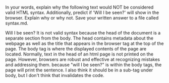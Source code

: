 In your words, explain why the following text would NOT be considered valid HTML syntax. Additionally, predict if 'Will I be seen?' will show in the browser. Explain why or why not. Save your written answer to a file called syntax.md.

<html>
  <head>
    <body>
      Will I be seen?
    </body>
  </head>
</html>
It is not valid syntax because the head of the document is a separate section from the body.  The head contains metadata about the webpage as well as the title that appears in the browser tag at the top of the page.
The body tag is where the displayed contents of the page are located.  Normally, text in the head of an html page is not printed on the page.  However, browsers are robust and effective at recognizing mistakes and addressing them.  because "will I be seen?" is within the body tags, the page will print the sentence. 
I also think it should be in a sub-tag under body, but I don't think that invalidates the code.